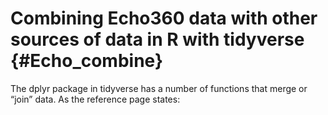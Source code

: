 # Combining Echo360 data with other sources of data in R with tidyverse {#Echo_combine}

The dplyr package in tidyverse has a number of functions that merge or “join” data. As the reference page states:

